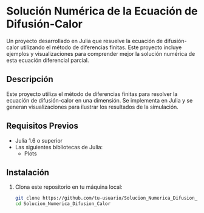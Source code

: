 # Solución Numérica de la Ecuación de Difusión-Calor

Un proyecto desarrollado en Julia que resuelve la ecuación de difusión-calor utilizando el método de diferencias finitas. Este proyecto incluye ejemplos y visualizaciones para comprender mejor la solución numérica de esta ecuación diferencial parcial.

## Descripción

Este proyecto utiliza el método de diferencias finitas para resolver la ecuación de difusión-calor en una dimensión. Se implementa en Julia y se generan visualizaciones para ilustrar los resultados de la simulación.

## Requisitos Previos

- Julia 1.6 o superior
- Las siguientes bibliotecas de Julia:
  - Plots

## Instalación

1. Clona este repositorio en tu máquina local:
   ```sh
   git clone https://github.com/tu-usuario/Solucion_Numerica_Difusion_Calor.git
   cd Solucion_Numerica_Difusion_Calor
